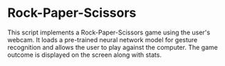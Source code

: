 # Rock-Paper-Scissors
This script implements a Rock-Paper-Scissors game using the user's webcam. It loads a pre-trained neural network model for gesture recognition and allows the user to play against the computer. The game outcome is displayed on the screen along with stats.
